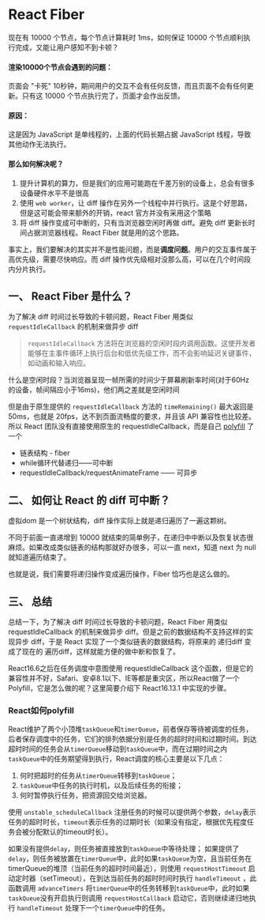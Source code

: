 # React Fiber


现在有 10000 个节点，每个节点计算耗时 1ms，如何保证 10000 个节点顺利执行完成，又能让用户感知不到卡顿？

#### 渲染10000个节点会遇到的问题：

页面会 "卡死" 10秒钟，期间用户的交互不会有任何反馈，而且页面不会有任何更新。只有这 10000 个节点执行完了，页面才会作出反馈。

#### 原因：

这是因为 JavaScript 是单线程的，上面的代码长期占据 JavaScript 线程，导致其他动作无法执行。

#### 那么如何解决呢？
1. 提升计算机的算力，但是我们的应用可能跑在千差万别的设备上，总会有很多设备硬件水平不是很高
2. 使用 `web worker`，让 diff 操作在另外一个线程中并行执行。这是个好思路，但是这可能会带来额外的开销，react 官方并没有采用这个策略
3. 将 diff 操作变成可中断的，只有当浏览器空闲时再做 diff。避免 diff 更新长时间占据浏览器线程。React Fiber 就是用的这个思路。

事实上，我们要解决的其实并不是性能问题，而是**调度问题**。用户的交互事件属于高优先级，需要尽快响应。而 diff 操作优先级相对没那么高，可以在几个时间段内分片执行。

## 一、 React Fiber 是什么？
为了解决 diff 时间过长导致的卡顿问题，React Fiber 用类似 `requestIdleCallback` 的机制来做异步 diff

>`requestIdleCallback` 方法将在浏览器的空闲时段内调用函数。这使开发者能够在主事件循环上执行后台和低优先级工作，而不会影响延迟关键事件，如动画和输入响应。

什么是空闲时段？当浏览器呈现一帧所需的时间少于屏幕刷新率时间(对于60Hz 的设备，帧间隔应小于16ms)，他们两之差就是空闲时间

但是由于原生提供的 `requestIdleCallback` 方法的 `timeRemaining()` 最大返回是 50ms，也就是 20fps，达不到页面流畅度的要求，并且该 API 兼容性也比较差。所以 React 团队没有直接使用原生的 requestIdleCallback，而是自己 [polyfill](https://github.com/facebook/react/blob/master/packages/scheduler/src/forks/SchedulerDOM.js) 了一个

+ 链表结构 - fiber
+ while循环代替递归——可中断
+ requestIdleCallback/requestAnimateFrame —— 可异步

## 二、 如何让 React 的 diff 可中断？
虚拟dom 是一个树状结构，diff 操作实际上就是递归遍历了一遍这颗树。

不同于前面一直递增到 10000 就结束的简单例子，在递归中中断以及恢复状态很麻烦。如果改成类似链表的结构那就好办很多，可以一直 next，知道 next 为 null 就知道遍历结束了。

也就是说，我们需要将递归操作变成遍历操作，Fiber 恰巧也是这么做的。


## 三、 总结
总结一下，为了解决 diff 时间过长导致的卡顿问题，React Fiber 用类似 requestIdleCallback 的机制来做异步 diff。但是之前的数据结构不支持这样的实现异步 diff，于是 React 实现了一个类似链表的数据结构，将原来的 递归diff 变成了现在的 遍历diff，这样就能方便的做中断和恢复了。


React16.6之后在任务调度中意图使用 requestIdleCallback 这个函数，但是它的兼容性并不好，Safari、安卓8.1以下、IE等都是重灾区，所以React做了一个Polyfill，它是怎么做的呢？这里简要介绍下 React16.13.1 中实现的步骤。

### React如何polyfill

React维护了两个小顶堆`taskQueue`和`timerQueue`，前者保存等待被调度的任务，后者保存调度中的任务，它们的排列依据分别是任务的超时时间和过期时间。到达超时时间的任务会从`timerQueue`移动到`taskQueue`中，而在过期时间之内`taskQueue`中的任务期望得到执行，React调度的核心主要是以下几点：
1. 何时把超时的任务从`timerQueue`转移到`taskQueue`；
2.  `taskQueue`中任务的执行时机，以及后续任务的衔接；
3.  何时暂停执行任务，把资源回交给浏览器。

使用 `unstable_scheduleCallback` 注册任务的时候可以提供两个参数，`delay`表示任务的超时时长，`timeout`表示任务的过期时长（如果没有指定，根据优先程度任务会被分配默认的timeout时长）。

如果没有提供`delay`，则任务被直接放到`taskQueue`中等待处理；
如果提供了`delay`，则任务被放置在`timerQueue`中，此时如果`taskQueue`为空，且当前任务在timerQueue的堆顶（当前任务的超时时间最近），则使用 `requestHostTimeout` 启动定时器（setTimeout），在到达当前任务的超时时间时执行 `handleTimeout` ，此函数调用 `advanceTimers` 将`timerQueue`中的任务转移到`taskQueue`中，此时如果`taskQueue`没有开启执行则调用 `requestHostCallback` 启动它，否则继续递归地执行 `handleTimeout` 处理下一个`timerQueue`中的任务。

